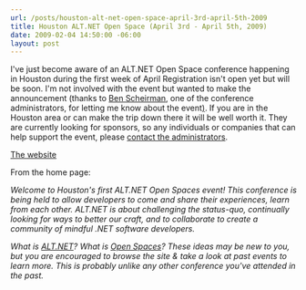 ```yaml
---
url: /posts/houston-alt-net-open-space-april-3rd-april-5th-2009
title: Houston ALT.NET Open Space (April 3rd - April 5th, 2009)
date: 2009-02-04 14:50:00 -06:00
layout: post
---
```


I've just become aware of an ALT.NET Open Space conference happening in Houston during the first week of April Registration isn't open yet but will be soon. I'm not involved with the event but wanted to make the announcement (thanks to [Ben Scheirman](http://flux88.com/), one of the conference administrators, for letting me know about the event[)](http://flux88.com/). If you are in the Houston area or can make the trip down there it will be well worth it. They are currently looking for sponsors, so any individuals or companies that can help support the event, please [contact the administrators](http://houston.altnetconf.com/home/contact).

[The website](http://houston.altnetconf.com/home)

From the home page:

_Welcome to Houston's first ALT.NET Open Spaces event! This conference is being held to allow developers to come and share their experiences, learn from each other. ALT.NET is about challenging the status-quo, continually looking for ways to better our craft, and to collaborate to create a community of mindful .NET software developers._

_What is [ALT.NET](http://houston.altnetconf.com/home/alt_net)? What is [Open Spaces](http://houston.altnetconf.com/home/open_spaces)? These ideas may be new to you, but you are encouraged to browse the site & take a look at past events to learn more. This is probably unlike any other conference you've attended in the past._
